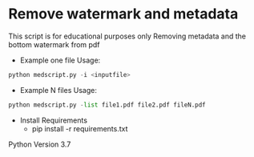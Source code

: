 # Remove watermark and metadata
This script is for educational purposes only
Removing metadata and the bottom watermark from pdf

* Example one file Usage:
```python
python medscript.py -i <inputfile>
```

* Example N files Usage:
```python
python medscript.py -list file1.pdf file2.pdf fileN.pdf
```

* Install  Requirements
    * pip install -r requirements.txt

Python Version 3.7